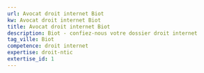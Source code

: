 ```yaml
---
url: Avocat droit internet Biot
kw: Avocat droit internet Biot
title: Avocat droit internet Biot
description: Biot - confiez-nous votre dossier droit internet
tag_ville: Biot
competence: droit internet
expertise: droit-ntic
extertise_id: 1
---
```

